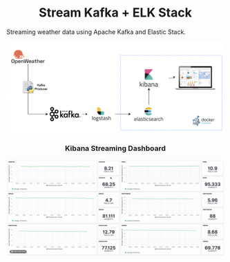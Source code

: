 <h1 align="center">
  Stream Kafka + ELK Stack
</h1>

Streaming weather data using Apache Kafka and Elastic Stack.

<p align="center">
  <img width="830" alt="Screen Shot 2021-11-11 at 17 46 57" src="https://github.com/felipedmnq/Stream-Kafka-ELK-Stack/blob/master/images/Screen%20Shot%202022-01-03%20at%2018.45.18.png?raw=true">
</p>

<h3 align="center">
  Kibana Streaming Dashboard
</h3>

<p align="center">
  <img width="830" alt="Screen Shot 2021-11-11 at 17 46 57" src="https://github.com/felipedmnq/Stream-Kafka-ELK-Stack/blob/master/images/2022-01-03%2018.56.44.gif?raw=true">
</p>
